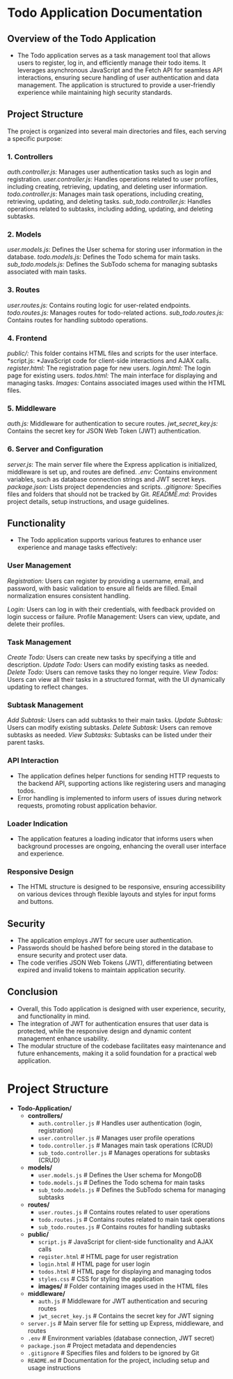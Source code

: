 # Todo Application Documentation


## Overview of the Todo Application
- The Todo application serves as a task management tool that allows users to register, log in, and efficiently manage their todo items. It leverages asynchronous JavaScript and the Fetch API for seamless API interactions, ensuring secure handling of user authentication and data management. The application is structured to provide a user-friendly experience while maintaining high security standards.

## Project Structure
The project is organized into several main directories and files, each serving a specific purpose:

### 1. Controllers
*auth.controller.js:* Manages user authentication tasks such as login and registration.
*user.controller.js*: Handles operations related to user profiles, including creating, retrieving, updating, and deleting user information.
*todo.controller.js*: Manages main task operations, including creating, retrieving, updating, and deleting tasks.
*sub_todo.controller.js*: Handles operations related to subtasks, including adding, updating, and deleting subtasks.

### 2. Models
*user.models.js*: Defines the User schema for storing user information in the database.
*todo.models.js:* Defines the Todo schema for main tasks.
*sub_todo.models.js:* Defines the SubTodo schema for managing subtasks associated with main tasks.

### 3. Routes
*user.routes.js:* Contains routing logic for user-related endpoints.
*todo.routes.js:* Manages routes for todo-related actions.
*sub_todo.routes.js:* Contains routes for handling subtodo operations.

### 4. Frontend
*public/:* This folder contains HTML files and scripts for the user interface.
*script.js: *JavaScript code for client-side interactions and AJAX calls.
*register.html:* The registration page for new users.
*login.html:* The login page for existing users.
*todos.html:* The main interface for displaying and managing tasks.
*Images:* Contains associated images used within the HTML files.

### 5. Middleware
*auth.js:* Middleware for authentication to secure routes.
*jwt_secret_key.js:* Contains the secret key for JSON Web Token (JWT) authentication.

### 6. Server and Configuration
*server.js*: The main server file where the Express application is initialized, middleware is set up, and routes are defined.
*.env:* Contains environment variables, such as database connection strings and JWT secret keys.
*package.json:* Lists project dependencies and scripts.
*.gitignore:* Specifies files and folders that should not be tracked by Git.
*README.md:* Provides project details, setup instructions, and usage guidelines.

## Functionality
- The Todo application supports various features to enhance user experience and manage tasks effectively:

### User Management
*Registration:* Users can register by providing a username, email, and password, with basic validation to ensure all fields are filled. Email normalization ensures consistent handling.

*Login:* Users can log in with their credentials, with feedback provided on login success or failure.
Profile Management: Users can view, update, and delete their profiles.

### Task Management
*Create Todo:* Users can create new tasks by specifying a title and description.
*Update Todo:* Users can modify existing tasks as needed.
*Delete Todo:* Users can remove tasks they no longer require.
*View Todos:* Users can view all their tasks in a structured format, with the UI dynamically updating to reflect changes.

### Subtask Management
*Add Subtask:* Users can add subtasks to their main tasks.
*Update Subtask:* Users can modify existing subtasks.
*Delete Subtask:* Users can remove subtasks as needed.
*View Subtasks:* Subtasks can be listed under their parent tasks.

### API Interaction
- The application defines helper functions for sending HTTP requests to the backend API, supporting actions like registering users and managing todos.
- Error handling is implemented to inform users of issues during network requests, promoting robust application behavior.

### Loader Indication
- The application features a loading indicator that informs users when background processes are ongoing, enhancing the overall user interface and experience.

### Responsive Design
- The HTML structure is designed to be responsive, ensuring accessibility on various devices through flexible layouts and styles for input forms and buttons.

## Security
- The application employs JWT for secure user authentication. 
- Passwords should be hashed before being stored in the database to ensure security and protect user data.
- The code verifies JSON Web Tokens (JWT), differentiating between expired and invalid tokens to maintain application security.

## Conclusion
- Overall, this Todo application is designed with user experience, security, and functionality in mind. 
- The integration of JWT for authentication ensures that user data is protected, while the responsive design and dynamic content management enhance usability. 
- The modular structure of the codebase facilitates easy maintenance and future enhancements, making it a solid foundation for a practical web application.

# Project Structure


- **Todo-Application/**
  - **controllers/**
    - `auth.controller.js`  # Handles user authentication (login, registration)
    - `user.controller.js`   # Manages user profile operations
    - `todo.controller.js`   # Manages main task operations (CRUD)
    - `sub_todo.controller.js` # Manages operations for subtasks (CRUD)
  - **models/**
    - `user.models.js`       # Defines the User schema for MongoDB
    - `todo.models.js`       # Defines the Todo schema for main tasks
    - `sub_todo.models.js`   # Defines the SubTodo schema for managing subtasks
  - **routes/**
    - `user.routes.js`       # Contains routes related to user operations
    - `todo.routes.js`       # Contains routes related to main task operations
    - `sub_todo.routes.js`   # Contains routes for handling subtasks
  - **public/**
    - `script.js`            # JavaScript for client-side functionality and AJAX calls
    - `register.html`        # HTML page for user registration
    - `login.html`           # HTML page for user login
    - `todos.html`           # HTML page for displaying and managing todos
    - `styles.css`           # CSS for styling the application
    - **images/**            # Folder containing images used in the HTML files
  - **middleware/**
    - `auth.js`              # Middleware for JWT authentication and securing routes
    - `jwt_secret_key.js`    # Contains the secret key for JWT signing
  - `server.js`              # Main server file for setting up Express, middleware, and routes
  - `.env`                   # Environment variables (database connection, JWT secret)
  - `package.json`           # Project metadata and dependencies
  - `.gitignore`             # Specifies files and folders to be ignored by Git
  - `README.md`              # Documentation for the project, including setup and usage instructions






